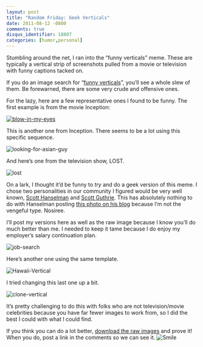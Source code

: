 ```yaml
---
layout: post
title: "Random Friday: Geek Verticals"
date: 2011-08-12 -0800
comments: true
disqus_identifier: 18807
categories: [humor,personal]
---
```

Stumbling around the net, I ran into the “funny verticals” meme. These
are typically a vertical strip of screenshots pulled from a movie or
television with funny captions tacked on.

If you do an image search for “[funny
verticals](https://encrypted.google.com/search?q=funny+verticals&hl=en&biw=1440&bih=805&prmd=ivns&source=lnms&tbm=isch&ei=iVpFTsyWE8TZiALlo4nXAQ&sa=X&oi=mode_link&ct=mode&cd=2&ved=0CAsQ_AUoAQ "Funny verticals")”,
you’ll see a whole slew of them. Be forewarned, there are some very
crude and offensive ones.

For the lazy, here are a few representative ones I found to be funny.
The first example is from the movie Inception:

[![blow-in-my-eyes](http://haacked.com/images/haacked_com/Windows-Live-Writer/Random-Friday-Geek-Verticals_13D35/blow-in-my-eyes_thumb.jpg "blow-in-my-eyes")](http://haacked.com/images/haacked_com/Windows-Live-Writer/Random-Friday-Geek-Verticals_13D35/blow-in-my-eyes_2.jpg)

This is another one from Inception. There seems to be a lot using this
specific sequence.

![looking-for-asian-guy](http://haacked.com/images/haacked_com/Windows-Live-Writer/Random-Friday-Geek-Verticals_13D35/looking-for-asian-guy_3.jpg "looking-for-asian-guy")

And here’s one from the television show, LOST.

![lost](http://haacked.com/images/haacked_com/Windows-Live-Writer/Random-Friday-Geek-Verticals_13D35/lost_3.jpg "lost")

On a lark, I thought it’d be funny to *try* and do a geek version of
this meme. I chose two personalities in our community I figured would be
very well known, [Scott
Hanselman](http://hanselman.com/ "Scott Hanselman's Blog") and [Scott
Guthrie](http://weblogs.asp.net/scottgu "Scott Guthrie's blog"). This
has absolutely nothing to do with Hanselman posting [this photo on his
blog](http://www.hanselman.com/blog/HanselminutesPodcast261ASPNETMVC3ToolsUpdateWithPhilHaack.aspx "Phil's Fashion")
because I’m not the vengeful type. Nosiree.

I’ll post my versions here as well as the raw image because I know
you’ll do much better than me. I needed to keep it tame because I do
enjoy my employer’s salary continuation plan.

![job-search](http://haacked.com/images/haacked_com/Windows-Live-Writer/Random-Friday-Geek-Verticals_13D35/job-search_3.png "job-search")

Here’s another one using the same template.

![Hawaii-Vertical](http://haacked.com/images/haacked_com/Windows-Live-Writer/Random-Friday-Geek-Verticals_13D35/Hawaii-Vertical_3.png "Hawaii-Vertical")

I tried changing this last one up a bit.

![clone-vertical](http://haacked.com/images/haacked_com/Windows-Live-Writer/Random-Friday-Geek-Verticals_13D35/clone-vertical_3.png "clone-vertical")

It’s pretty challenging to do this with folks who are not
television/movie celebrities because you have far fewer images to work
from, so I did the best I could with what I could find.

If you think you can do a lot better, [download the raw
images](http://haacked.com/images/humor/raw-geek-verticals.zip "Raw Geek Verticals")
and prove it! When you do, post a link in the comments so we can see it.
![Smile](http://haacked.com/images/haacked_com/Windows-Live-Writer/Random-Friday-Geek-Verticals_13D35/wlEmoticon-smile_2.png)

